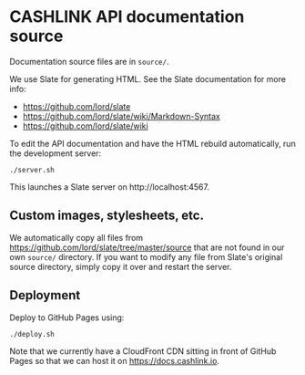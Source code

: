 # CASHLINK API documentation source

Documentation source files are in `source/`.

We use Slate for generating HTML. See the Slate documentation for more info:

- https://github.com/lord/slate
- https://github.com/lord/slate/wiki/Markdown-Syntax
- https://github.com/lord/slate/wiki

To edit the API documentation and have the HTML rebuild automatically, run the development server:

```
./server.sh
```

This launches a Slate server on http://localhost:4567.

## Custom images, stylesheets, etc.

We automatically copy all files from https://github.com/lord/slate/tree/master/source that are not found in our own `source/` directory. If you want to modify any file from Slate's original source directory, simply copy it over and restart the server.

## Deployment

Deploy to GitHub Pages using:

```
./deploy.sh
```

Note that we currently have a CloudFront CDN sitting in front of GitHub Pages so that we can host it on https://docs.cashlink.io.

